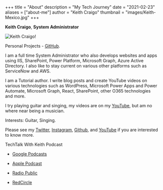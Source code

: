 +++
title = "About"
description = "My Tech Journey"
date = "2021-02-23"
aliases = ["about-me"]
author = "Keith Craigo"
thumbnail = "images/Keith-Mexico.jpg"
+++

**Keith Craigo**, **System Administrator**

![Keith Craigo!](/images/Keith-Mexico.png "Keith Craigo")

Personal Projects - [GitHub](https://github.com/kcraigo).

I am a full time System Administrator who also develops websites and apps using IIS, SharePoint, Power Platform, Microsoft Graph, Azure Active Directory. I also like to stay current on various other platforms such as ServiceNow and AWS.

I am a Tutorial author. I write blog posts and create YouTube videos on various technologies such as WordPress, Microsoft Power Apps and Power Automate, Microsoft Graph, React, SharePoint, other O365 technologies and more.

I try playing guitar and singing, my videos are on my [YouTube](http://www.youtube.com/c/WebDevByTheBay), but am no where near being a musician.

Interests:
Guitar, Singing. 


Please see my [Twitter](https://twitter.com/KeithCraigo), [Instagram](https://www.instagram.com/rodneykc/), [Github](https://github.com/kcraigo), and [YouTube](http://www.youtube.com/c/WebDevByTheBay) if you are interested to know more.

TechTalk With Keith Podcast

- [Google Podcasts](https://bit.ly/33hooaB)

- [Apple Podcast](https://apple.co/3pSA6A6)

- [Radio Public](https://bit.ly/3dKxqz0)

- [RedCircle](https://bit.ly/3DLN1J1)
